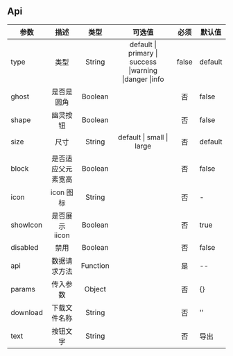 ## Api

| 参数     |        描述        |   类型   |                         可选值                          | 必须  | 默认值  |
| -------- | :----------------: | :------: | :-----------------------------------------------------: | :---: | ------- |
| type     |        类型        |  String  | default \| primary \| success \|warning \|danger \|info | false | default |
| ghost    |     是否是圆角     | Boolean  |                                                         |  否   | false   |
| shape    |      幽灵按钮      | Boolean  |                                                         |  否   | false   |
| size     |        尺寸        |  String  |                default \| small \| large                |  否   | default |
| block    | 是否适应父元素宽高 | Boolean  |                                                         |  否   | false   |
| icon     |     icon 图标      |  String  |                                                         |  否   | -       |
| showIcon |   是否展示 iicon   | Boolean  |                                                         |  否   | true    |
| disabled |        禁用        | Boolean  |                                                         |  否   | false   |
| api      |    数据请求方法    | Function |                                                         |  是   | --      |
| params   |      传入参数      |  Object  |                                                         |  否   | {}      |
| download |    下载文件名称    |  String  |                                                         |  否   | ''      |
| text     |      按钮文字      |  String  |                                                         |  否   | 导出    |
